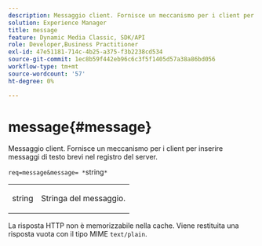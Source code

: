 ```yaml
---
description: Messaggio client. Fornisce un meccanismo per i client per inserire messaggi di testo brevi nel registro del server.
solution: Experience Manager
title: message
feature: Dynamic Media Classic, SDK/API
role: Developer,Business Practitioner
exl-id: 47e51181-714c-4b25-a375-f3b2238cd534
source-git-commit: 1ec8b59f442eb96c6c3f5f1405d57a38a86bd056
workflow-type: tm+mt
source-wordcount: '57'
ht-degree: 0%

---
```


# message{#message}

Messaggio client. Fornisce un meccanismo per i client per inserire messaggi di testo brevi nel registro del server.

`req=message&message= *`string`*`

<table id="simpletable_9AF29AA336C4447BBC2FD4A7D43ED91B"> 
 <tr class="strow"> 
  <td class="stentry"> <p><span class="varname"> string</span> </p> </td> 
  <td class="stentry"> <p>Stringa del messaggio. </p></td> 
 </tr> 
</table>

La risposta HTTP non è memorizzabile nella cache. Viene restituita una risposta vuota con il tipo MIME `text/plain`.
